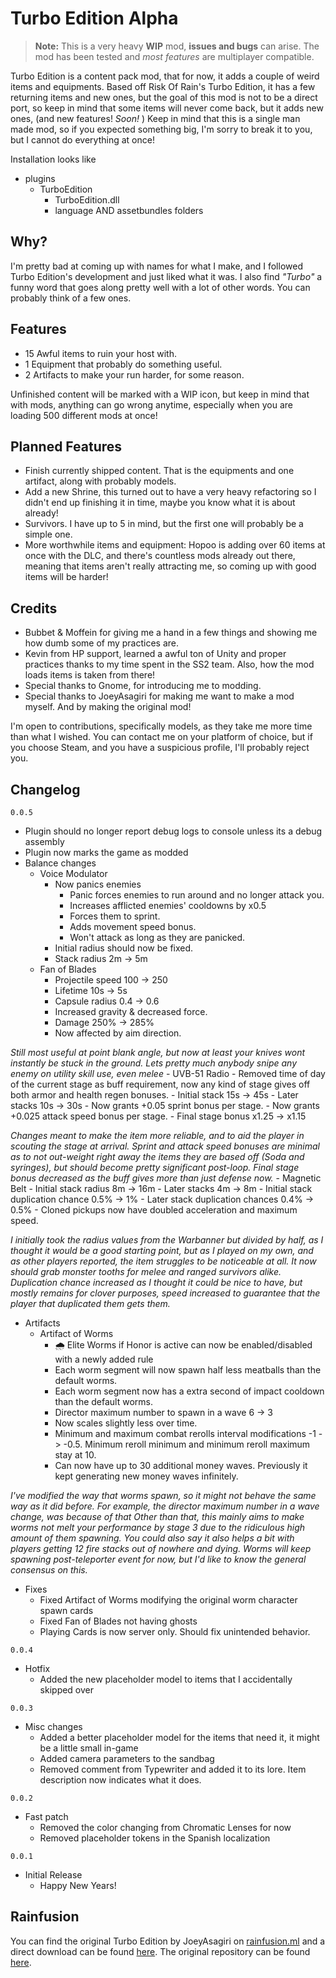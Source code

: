 # Turbo Edition Alpha
> **Note:** This is a very heavy **WIP** mod, **issues and bugs** can arise.
> The mod has been tested and *most features* are multiplayer compatible.

Turbo Edition is a content pack mod, that for now, it adds a couple of weird items and equipments.
Based off Risk Of Rain's Turbo Edition, it has a few returning items and new ones, but the goal of this mod is not to be a direct port, so keep in mind that some items will never come back, but it adds new ones, (and new features! *Soon!* )
Keep in mind that this is a single man made mod, so if you expected something big, I'm sorry to break it to you, but I cannot do everything at once!

Installation looks like
- plugins
	- TurboEdition
		- TurboEdition.dll
		- language AND assetbundles folders
## Why?
I'm pretty bad at coming up with names for what I make, and I followed Turbo Edition's development and just liked what it was.
I also find *"Turbo"* a funny word that goes along pretty well with a lot of other words. You can probably think of a few ones.

## Features
- 15 Awful items to ruin your host with.
- 1 Equipment that probably do something useful.
- 2 Artifacts to make your run harder, for some reason.

Unfinished content will be marked with a WIP icon, but keep in mind that with mods, anything can go wrong anytime, especially when you are loading 500 different mods at once!

## Planned Features

- Finish currently shipped content. That is the equipments and one artifact, along with probably models.
- Add a new Shrine, this turned out to have a very heavy refactoring so I didn't end up finishing it in time, maybe you know what it is about already!
- Survivors. I have up to 5 in mind, but the first one will probably be a simple one.
- More worthwhile items and equipment: Hopoo is adding over 60 items at once with the DLC, and there's countless mods already out there, meaning that items aren't really attracting me, so coming up with good items will be harder!

## Credits
- Bubbet & Moffein for giving me a hand in a few things and showing me how dumb some of my practices are.
- Kevin from HP support, learned a awful ton of Unity and proper practices thanks to my time spent in the SS2 team. Also, how the mod loads items is taken from there!
- Special thanks to Gnome, for introducing me to modding.
- Special thanks to JoeyAsagiri for making me want to make a mod myself. And by making the original mod!

I'm open to contributions, specifically models, as they take me more time than what I wished. You can contact me on your platform of choice, but if you choose Steam, and you have a suspicious profile, I'll probably reject you.

## Changelog
`0.0.5`
- Plugin should no longer report debug logs to console unless its a debug assembly
- Plugin now marks the game as modded
- Balance changes
	- Voice Modulator
		- Now panics enemies
			- Panic forces enemies to run around and no longer attack you.
			- Increases afflicted enemies' cooldowns by x0.5
			- Forces them to sprint.
			- Adds movement speed bonus.
			- Won't attack as long as they are panicked.
		- Initial radius should now be fixed.
		- Stack radius 2m -> 5m
	- Fan of Blades
		- Projectile speed 100 -> 250
		- Lifetime 10s -> 5s
		- Capsule radius 0.4 -> 0.6
		- Increased gravity & decreased force.
		- Damage 250% -> 285%
		- Now affected by aim direction.
		
*Still most useful at point blank angle, but now at least your knives wont instantly be stuck in the ground. Lets pretty much anybody snipe any enemy on utility skill use, even melee*
	- UVB-51 Radio
		- Removed time of day of the current stage as buff requirement, now any kind of stage gives off both armor and health regen bonuses.
		- Initial stack 15s -> 45s
		- Later stacks 10s -> 30s
		- Now grants +0.05 sprint bonus per stage.
		- Now grants +0.025 attack speed bonus per stage.
		- Final stage bonus x1.25 -> x1.15
		
*Changes meant to make the item more reliable, and to aid the player in scouting the stage at arrival.*
*Sprint and attack speed bonuses are minimal as to not out-weight right away the items they are based off (Soda and syringes), but should become pretty significant post-loop. Final stage bonus decreased as the buff gives more than just defense now.*
	- Magnetic Belt
		- Initial stack radius 8m -> 16m
		- Later stacks 4m -> 8m
		- Initial stack duplication chance 0.5% -> 1%
		- Later stack duplication chances 0.4% -> 0.5%
		- Cloned pickups now have doubled acceleration and maximum speed.

*I initially took the radius values from the Warbanner but divided by half, as I thought it would be a good starting point, but as I played on my own, and as other players reported, the item struggles to be noticeable at all.*
*It now should grab monster tooths for melee and ranged survivors alike. Duplication chance increased as I thought it could be nice to have, but mostly remains for clover purposes, speed increased to guarantee that the player that duplicated them gets them.*
- Artifacts
	- Artifact of Worms
		- 🌧 Elite Worms if Honor is active can now be enabled/disabled with a newly added rule
		- Each worm segment will now spawn half less meatballs than the default worms.
		- Each worm segment now has a extra second of impact cooldown than the default worms.
		- Director maximum number to spawn in a wave 6 -> 3
		- Now scales slightly less over time.
		- Minimum and maximum combat rerolls interval modifications -1 -> -0.5. Minimum reroll minimum and minimum reroll maximum stay at 10.
		- Can now have up to 30 additional money waves. Previously it kept generating new money waves infinitely.

*I've modified the way that worms spawn, so it might not behave the same way as it did before. For example, the director maximum number in a wave change, was because of that*
*Other than that, this mainly aims to make worms not melt your performance by stage 3 due to the ridiculous high amount of them spawning. You could also say it also helps a bit with players getting 12 fire stacks out of nowhere and dying.*
*Worms will keep spawning post-teleporter event for now, but I'd like to know the general consensus on this.*
- Fixes
	- Fixed Artifact of Worms modifying the original worm character spawn cards
	- Fixed Fan of Blades not having ghosts
	- Playing Cards is now server only. Should fix unintended behavior.

`0.0.4`
- Hotfix
	- Added the new placeholder model to items that I accidentally skipped over
	
`0.0.3`
- Misc changes
	- Added a better placeholder model for the items that need it, it might be a little small in-game
	- Added camera parameters to the sandbag
	- Removed comment from Typewriter and added it to its lore. Item description now indicates what it does.

`0.0.2`
- Fast patch
	- Removed the color changing from Chromatic Lenses for now
	- Removed placeholder tokens in the Spanish localization

`0.0.1`
- Initial Release
	- Happy New Years!

## Rainfusion
You can find the original Turbo Edition by JoeyAsagiri on [rainfusion.ml](https://rainfusion.ml/) and a direct download can be found [here](https://cdn.rainfusion.ml/download-mod/18f68f57-bcfd-4979-873c-6df90c33e353/turbo_edition_0.3.1.zip). The original repository can be found [here](https://github.com/JoeySmulders/RoR-Turbo-Edition).
